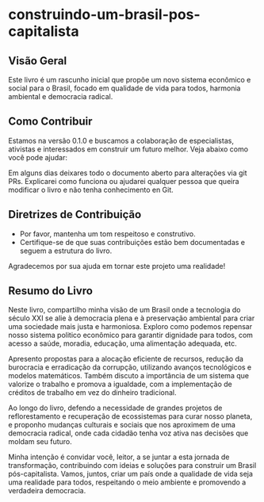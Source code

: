 # construindo-um-brasil-pos-capitalista

## Visão Geral
Este livro é um rascunho inicial que propõe um novo sistema econômico e social para o Brasil, focado em qualidade de vida para todos, harmonia ambiental e democracia radical.

## Como Contribuir
Estamos na versão 0.1.0 e buscamos a colaboração de especialistas, ativistas e interessados em construir um futuro melhor. Veja abaixo como você pode ajudar:

Em alguns dias deixares todo o documento aberto para alterações via git PRs. Explicarei como funciona ou ajudarei qualquer pessoa que queira modificar o livro e não tenha conhecimento en Git.

## Diretrizes de Contribuição

- Por favor, mantenha um tom respeitoso e construtivo.
- Certifique-se de que suas contribuições estão bem documentadas e seguem a estrutura do livro.

Agradecemos por sua ajuda em tornar este projeto uma realidade!

## Resumo do Livro
Neste livro, compartilho minha visão de um Brasil onde a tecnologia do século XXI se alie à democracia plena e à preservação ambiental para criar uma sociedade mais justa e harmoniosa. Exploro como podemos repensar nosso sistema politico econômico para garantir dignidade para todos, com acesso a saúde, moradia, educação, uma alimentação adequada, etc.

Apresento propostas para a alocação eficiente de recursos, redução da burocracia e erradicação da corrupção, utilizando avanços tecnológicos e modelos matemáticos. Também discuto a importância de um sistema que valorize o trabalho e promova a igualdade, com a implementação de créditos de trabalho em vez do dinheiro tradicional.

Ao longo do livro, defendo a necessidade de grandes projetos de reflorestamento e recuperação de ecossistemas para curar nosso planeta, e proponho mudanças culturais e sociais que nos aproximem de uma democracia radical, onde cada cidadão tenha voz ativa nas decisões que moldam seu futuro.

Minha intenção é convidar você, leitor, a se juntar a esta jornada de transformação, contribuindo com ideias e soluções para construir um Brasil pós-capitalista. Vamos, juntos, criar um país onde a qualidade de vida seja uma realidade para todos, respeitando o meio ambiente e promovendo a verdadeira democracia.

